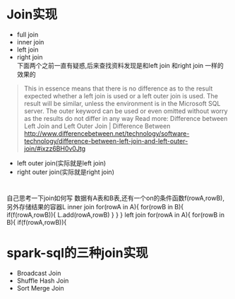 # Join实现  
* full join  
* inner join  
* left join  
* right join  
下面两个之前一直有疑惑,后来查找资料发现是和left join 和right join 一样的效果的  
>This in essence means that there is no difference 
as to the result expected whether a left join is used or a left outer join is used.
The result will be similar, unless the environment is in the Microsoft SQL server.
The outer keyword can be used or even omitted without worry 
as the results do not differ in any way
Read more: Difference between Left Join and Left Outer Join | Difference Between http://www.differencebetween.net/technology/software-technology/difference-between-left-join-and-left-outer-join/#ixzz6BH0v0Jtg
* left outer join(实际就是left join)
* right outer join(实际就是right join)
# 
自己思考一下join如何写
数据有A表和B表,还有一个on的条件函数f(rowA,rowB),另外存储结果的容器L
inner join
for(rowA in A){
    for(rowB in B){
        if(f(rowA,rowB)){
            L.add(rowA,rowB)
        }
    }
}
left join
for(rowA in A){
    for(rowB in B){
        if(f(rowA,rowB)){
        
# spark-sql的三种join实现
* Broadcast Join
* Shuffle Hash Join
* Sort Merge Join